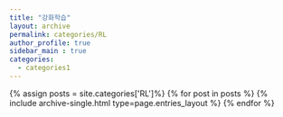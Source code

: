 ```yaml
---
title: "강화학습"
layout: archive
permalink: categories/RL
author_profile: true
sidebar_main : true
categories:
  - categories1
---
```


{% assign posts = site.categories['RL']%}
{% for post in posts %}
  {% include archive-single.html type=page.entries_layout %}
{% endfor %}